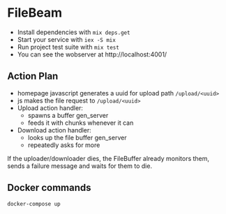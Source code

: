 # FileBeam

- Install dependencies with `mix deps.get`
- Start your service with `iex -S mix`
- Run project test suite with `mix test`
- You can see the wobserver at http://localhost:4001/

## Action Plan

- homepage javascript generates a uuid for upload path `/upload/<uuid>`
- js makes the file request to `/upload/<uuid>`
- Upload action handler:
  - spawns a buffer gen_server
  - feeds it with chunks whenever it can
- Download action handler:
  - looks up the file buffer gen_server
  - repeatedly asks for more

If the uploader/downloader dies, the FileBuffer already monitors them, sends a failure message and waits for them to die.

## Docker commands

    docker-compose up
